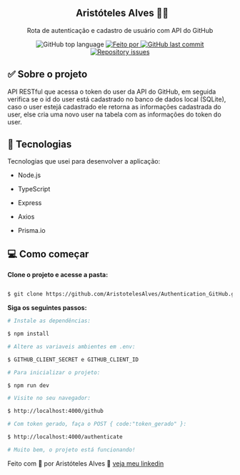 <h2 align="center">
  Aristóteles Alves 👨‍💻
</h2>

<p align="center">Rota de autenticação e cadastro de usuário com API do GitHub</p>

<p align="center">
<img alt="GitHub top language" src="https://img.shields.io/github/languages/top/AristotelesAlves/Authentication_GitHub?color=green">
<a href="https://www.linkedin.com/in/aristoteles-aleves-de-oliveira-ab8089226/" target="_blank" rel="noopener noreferrer">
<img alt="Feito por" src="https://img.shields.io/badge/Feito%20por-Arist%C3%B3teles-green"> 
</a>
<a href="https://github.com/AristotelesAlves/Authentication_GitHub/commits/main">
<img alt="GitHub last commit" src="https://img.shields.io/github/last-commit/AristotelesAlves/Authentication_GitHub?color=green">
</a>
<a href="https://github.com/AristotelesAlves/Authentication_GitHub/issues">
<img alt="Repository issues" src="https://img.shields.io/github/issues/AristotelesAlves/Authentication_GitHub?color=green">
</a>
</p>

## ✅ Sobre o projeto

API RESTful que acessa o token do user da API do GitHub,
em seguida verifica se o id do user está cadastrado no banco de dados local (SQLite), 
caso o user estejá cadastrado ele retorna as informações cadastrada do user, 
else cria uma novo user na tabela com as informações do token do user.

## 🚀 Tecnologias

Tecnologias que usei para desenvolver a aplicação:

- Node.js

- TypeScript

- Express

- Axios

- Prisma.io

## 💻 Como começar

**Clone o projeto e acesse a pasta:**

```bash

$ git clone https://github.com/AristotelesAlves/Authentication_GitHub.git && cd Authentication_GitHub

```

**Siga os seguintes passos:**

```bash
# Instale as dependências:

$ npm install

# Altere as variaveis ambientes em .env:

$ GITHUB_CLIENT_SECRET e GITHUB_CLIENT_ID

# Para inicializar o projeto:

$ npm run dev

# Visite no seu navegador:

$ http://localhost:4000/github

# Com token gerado, faça o POST { code:"token_gerado" }:

$ http://localhost:4000/authenticate

# Muito bem, o projeto está funcionando!
```
Feito com 💓 por Aristóteles Alves 🤝 [veja meu linkedin](https://www.linkedin.com/in/aristoteles-aleves-de-oliveira-ab8089226/)
